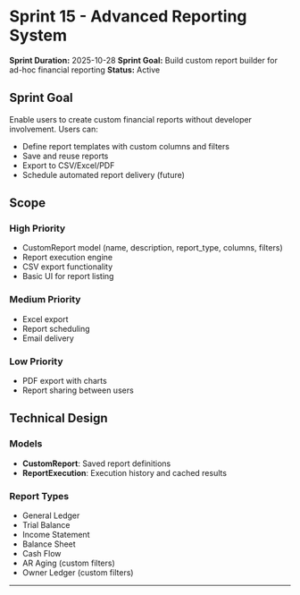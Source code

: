 # Sprint 15 - Advanced Reporting System

**Sprint Duration:** 2025-10-28
**Sprint Goal:** Build custom report builder for ad-hoc financial reporting
**Status:** Active

## Sprint Goal

Enable users to create custom financial reports without developer involvement. Users can:
- Define report templates with custom columns and filters
- Save and reuse reports
- Export to CSV/Excel/PDF
- Schedule automated report delivery (future)

## Scope

### High Priority
- CustomReport model (name, description, report_type, columns, filters)
- Report execution engine
- CSV export functionality
- Basic UI for report listing

### Medium Priority
- Excel export
- Report scheduling
- Email delivery

### Low Priority
- PDF export with charts
- Report sharing between users

## Technical Design

### Models
- **CustomReport**: Saved report definitions
- **ReportExecution**: Execution history and cached results

### Report Types
- General Ledger
- Trial Balance
- Income Statement
- Balance Sheet
- Cash Flow
- AR Aging (custom filters)
- Owner Ledger (custom filters)

---
